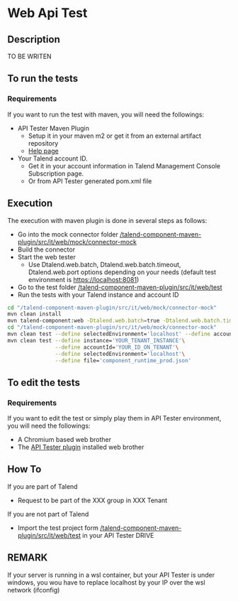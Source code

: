 # Web Api Test

## Description
TO BE WRITEN

## To run the tests
### Requirements
If you want to run the test with maven, you will need the followings:

- API Tester Maven Plugin
  - Setup it in your maven m2 or get it from an external artifact repository 
  - [Help page](https://help.talend.com/r/en-US/Cloud/api-tester-user-guide/installing-maven-plugin)
- Your Talend account ID.
  - Get it in your account information in Talend Management Console Subscription page.
  - Or from API Tester generated pom.xml file

## Execution
The execution with maven plugin is done in several steps as follows:
- Go into the mock connector folder [/talend-component-maven-plugin/src/it/web/mock/connector-mock](/talend-component-maven-plugin/src/it/web/mock/connector-mock)
- Build the connector
- Start the web tester
  - Use Dtalend.web.batch, Dtalend.web.batch.timeout, Dtalend.web.port options depending on your needs (default test environment is [https://localhost:8081](https://localhost:8081))
- Go to the test folder [/talend-component-maven-plugin/src/it/web/test](/talend-component-maven-plugin/src/it/web/test)
- Run the tests with your Talend instance and account ID


```bash
cd "/talend-component-maven-plugin/src/it/web/mock/connector-mock"
mvn clean install
mvn talend-component:web -Dtalend.web.batch=true -Dtalend.web.batch.timeout=30 -Dtalend.web.port=8081
cd "/talend-component-maven-plugin/src/it/web/mock/connector-mock"
mvn clean test --define selectedEnvironment='localhost' --define accountId='YOUR_ID_ON_TENANT' 
mvn clean test --define instance='YOUR_TENANT_INSTANCE'\
               --define accountId='YOUR_ID_ON_TENANT'\
               --define selectedEnvironment='localhost'\
               --define file='component_runtime_prod.json'
```

## To edit the tests
### Requirements
If you want to edit the test or simply play them in API Tester environment, you will need the followings:
- A Chromium based web brother
- The [API Tester plugin](https://chrome.google.com/webstore/detail/talend-api-tester-free-ed/aejoelaoggembcahagimdiliamlcdmfm) installed web brother

## How To
If you are part of Talend
- Request to be part of the XXX group in XXX Tenant

If you are not part of Talend
- Import the test project form [/talend-component-maven-plugin/src/it/web/test](/talend-component-maven-plugin/src/it/web/test) in your API Tester DRIVE



## REMARK
If your server is running in a wsl container, but your API Tester is under windows, you wou have to replace localhost by your IP over the wsl network (ifconfig)
